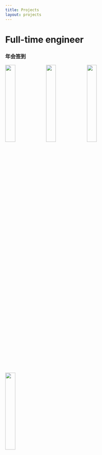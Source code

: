 ```yaml
---
title: Projects
layout: projects
---
```


# Full-time engineer

### 年会签到

<a href="#" target="_blank"><img src="./uis/page-1.jpg" width="25%"></a>
<a href="#" target="_blank"><img src="./uis/page-2.jpg" width="25%"></a>
<a href="#" target="_blank"><img src="./uis/page-3.jpg" width="25%"></a>
<a href="#" target="_blank"><img src="./uis/page-4.jpg" width="25%"></a>
